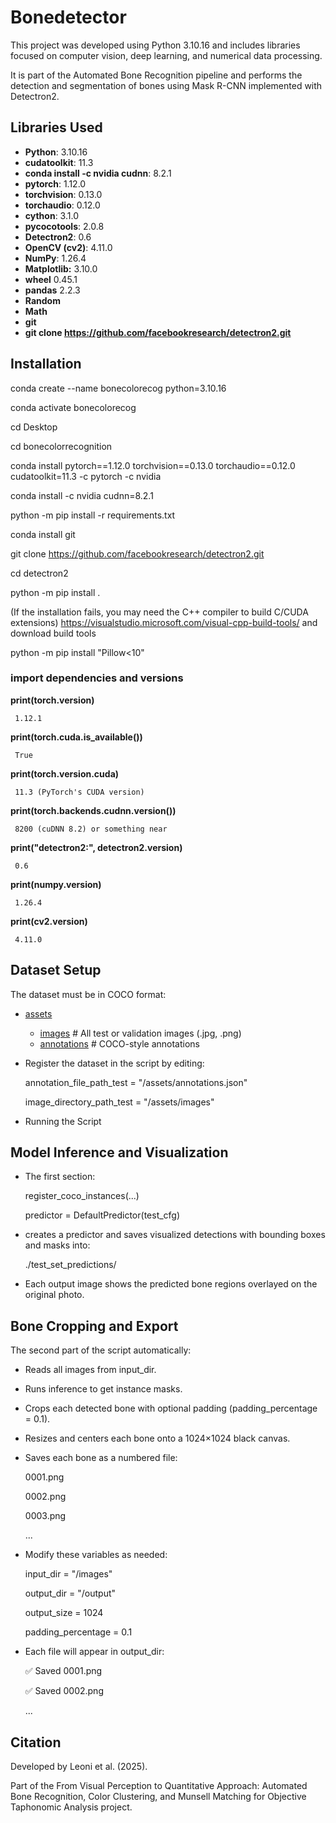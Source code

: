 # Bonedetector

This project was developed using Python 3.10.16 and includes libraries focused on computer vision, deep learning, and numerical data processing.

It is part of the Automated Bone Recognition pipeline and performs the detection and segmentation of bones using Mask R-CNN implemented with Detectron2.

## Libraries Used

- **Python**: 3.10.16
- **cudatoolkit**: 11.3
- **conda install -c nvidia cudnn**: 8.2.1
- **pytorch**: 1.12.0
- **torchvision**: 0.13.0
- **torchaudio**: 0.12.0
- **cython**:  3.1.0
- **pycocotools**: 2.0.8
- **Detectron2**: 0.6
- **OpenCV (cv2)**: 4.11.0
- **NumPy**: 1.26.4
- **Matplotlib:** 3.10.0
- **wheel** 0.45.1
- **pandas** 2.2.3
- **Random**
- **Math**
- **git**
- **git clone https://github.com/facebookresearch/detectron2.git**

 
## Installation

 conda create --name bonecolorecog python=3.10.16

 conda activate bonecolorecog

 cd Desktop

 cd bonecolorrecognition

 conda install pytorch==1.12.0 torchvision==0.13.0 torchaudio==0.12.0 cudatoolkit=11.3 -c pytorch -c nvidia

 conda install -c nvidia cudnn=8.2.1

 python -m pip install -r requirements.txt

 conda install git

 git clone https://github.com/facebookresearch/detectron2.git

 cd detectron2

 python -m pip install .

 (If the installation fails, you may need the C++ compiler to build C/CUDA extensions) https://visualstudio.microsoft.com/visual-cpp-build-tools/ and download build tools

 python -m pip install "Pillow<10"
 
 ### **import dependencies and versions**

 **print(torch.__version__)**

     1.12.1      

 **print(torch.cuda.is_available())**

     True    

 **print(torch.version.cuda)** 

     11.3 (PyTorch's CUDA version)     

 **print(torch.backends.cudnn.version())**  

     8200 (cuDNN 8.2) or something near

 **print("detectron2:", detectron2.__version__)**

     0.6

 **print(numpy.__version__)**

     1.26.4

 **print(cv2.__version__)**
 
     4.11.0

## Dataset Setup

The dataset must be in COCO format:

 - [assets](assets/)
     - [images](assets/images/)              # All test or validation images (.jpg, .png)
     - [annotations](assets/annotations.json)      # COCO-style annotations

 - Register the dataset in the script by editing:

     annotation_file_path_test = "<your-path-here>/assets/annotations.json"

     image_directory_path_test = "<your-path-here>/assets/images"

 - Running the Script

## Model Inference and Visualization

 - The first section:

     register_coco_instances(...)

     predictor = DefaultPredictor(test_cfg)


 - creates a predictor and saves visualized detections with bounding boxes and masks into:

     ./test_set_predictions/


 - Each output image shows the predicted bone regions overlayed on the original photo.

## Bone Cropping and Export

The second part of the script automatically:

 - Reads all images from input_dir.

 - Runs inference to get instance masks.

 - Crops each detected bone with optional padding (padding_percentage = 0.1).

 - Resizes and centers each bone onto a 1024×1024 black canvas.

 - Saves each bone as a numbered file:

     0001.png

     0002.png

     0003.png

     ...


 - Modify these variables as needed:

     input_dir = "<your-path-here>/images"

     output_dir = "<your-path-here>/output"

     output_size = 1024

     padding_percentage = 0.1


 - Each file will appear in output_dir:

     ✅ Saved 0001.png

     ✅ Saved 0002.png

     ...

## Citation

Developed by Leoni et al. (2025).

Part of the From Visual Perception to Quantitative Approach: Automated Bone Recognition, Color Clustering, and Munsell Matching for Objective Taphonomic Analysis project.